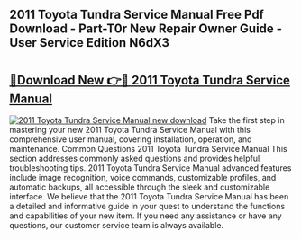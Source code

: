 ## 2011 Toyota Tundra Service Manual Free Pdf Download - Part-T0r New Repair Owner Guide - User Service Edition N6dX3

# <h2><a href="http://bc24931.oget.top/?id=2011+Toyota+Tundra+Service+Manual">🔗Download New 👉🔴 2011 Toyota Tundra Service Manual</a></h2>

[![2011 Toyota Tundra Service Manual new download](https://i.imgur.com/5g1atiW.png)](http://bc24931.oget.top/?id=2011+Toyota+Tundra+Service+Manual)
Take the first step in mastering your new 2011 Toyota Tundra Service Manual with this comprehensive user manual, covering installation, operation, and maintenance. Common Questions 2011 Toyota Tundra Service Manual This section addresses commonly asked questions and provides helpful troubleshooting tips. 2011 Toyota Tundra Service Manual advanced features include image recognition, voice commands, customizable profiles, and automatic backups, all accessible through the sleek and customizable interface. We believe that the 2011 Toyota Tundra Service Manual has been a detailed and informative guide in your quest to understand the functions and capabilities of your new item. If you need any assistance or have any questions, our customer service team is always available.
